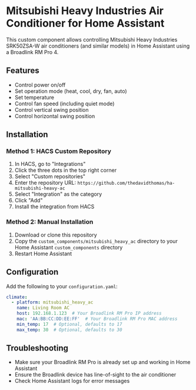 # Mitsubishi Heavy Industries Air Conditioner for Home Assistant

This custom component allows controlling Mitsubishi Heavy Industries SRK50ZSA-W air conditioners (and similar models) in Home Assistant using a Broadlink RM Pro 4.

## Features

- Control power on/off
- Set operation mode (heat, cool, dry, fan, auto)
- Set temperature
- Control fan speed (including quiet mode)
- Control vertical swing position
- Control horizontal swing position

## Installation

### Method 1: HACS Custom Repository

1. In HACS, go to "Integrations"
2. Click the three dots in the top right corner
3. Select "Custom repositories"
4. Enter the repository URL: `https://github.com/thedavidthomas/ha-mitsubishi-heavy-ac`
5. Select "Integration" as the category
6. Click "Add"
7. Install the integration from HACS

### Method 2: Manual Installation

1. Download or clone this repository
2. Copy the `custom_components/mitsubishi_heavy_ac` directory to your Home Assistant `custom_components` directory
3. Restart Home Assistant

## Configuration

Add the following to your `configuration.yaml`:

```yaml
climate:
  - platform: mitsubishi_heavy_ac
    name: Living Room AC
    host: 192.168.1.123  # Your Broadlink RM Pro IP address
    mac: 'AA:BB:CC:DD:EE:FF'  # Your Broadlink RM Pro MAC address
    min_temp: 17  # Optional, defaults to 17
    max_temp: 30  # Optional, defaults to 30
```

## Troubleshooting

- Make sure your Broadlink RM Pro is already set up and working in Home Assistant
- Ensure the Broadlink device has line-of-sight to the air conditioner
- Check Home Assistant logs for error messages